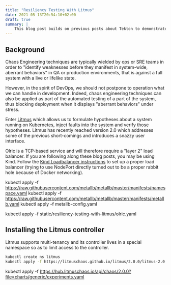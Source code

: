```yaml
---
title: "Resiliency Testing With Litmus"
date: 2021-05-13T20:54:10+02:00
draft: true
summary: |
    This blog post builds on previous posts about Tekton to demonstrate how we can extend a pipeline to include [chaos engineering](https://principlesofchaos.org/) techniques in order to validate the integrity of a distributed system in its natural habitat.
---
```

## Background

Chaos Engineering techniques are typically wielded by ops or SRE teams in order to "identify weaknesses before they manifest in system-wide, aberrant behaviors" in QA or production environments, that is against a full system with a live or lifelike state. 

However, in the spirit of DevOps, we should not postpone to operation what we can handle in development. Indeed, chaos engineering techniques can also be applied as part of the automated testing of a part of the system, thus blocking deployment when it displays "aberrant behaviors" under stress.

Enter [Litmus](https://litmuschaos.io/) which allows us to formulate hypotheses about a system running on Kubernetes, inject faults into the system and verify those hypotheses. Litmus has recently reached version 2.0 which addresses some of the previous short-comings and introduces a snazzy user interface.

Olric is a TCP-based service and will therefore require a "layer 2" load balancer. If you are following along these blog posts, you may be using Kind. Follow the [Kind Loadbalancer instructions](https://kind.sigs.k8s.io/docs/user/loadbalancer/) to set up a proper load balancer (trying to use NodePort directly turned out to be a proper rabbit hole because of Docker networking).

kubectl apply -f https://raw.githubusercontent.com/metallb/metallb/master/manifests/namespace.yaml
kubectl apply -f https://raw.githubusercontent.com/metallb/metallb/master/manifests/metallb.yaml
kubectl apply -f metallb-config.yaml

kubectl apply -f static/resiliency-testing-with-litmus/olric.yaml

## Installing the Litmus controller

Litmus supports multi-tenancy and its controller lives in a special namespace so as to limit access to the controller.

```bash
kubectl create ns litmus
kubectl apply -f https://litmuschaos.github.io/litmus/2.0.0/litmus-2.0.0.yaml
```

kubectl apply -f https://hub.litmuschaos.io/api/chaos/2.0.0?file=charts/generic/experiments.yaml